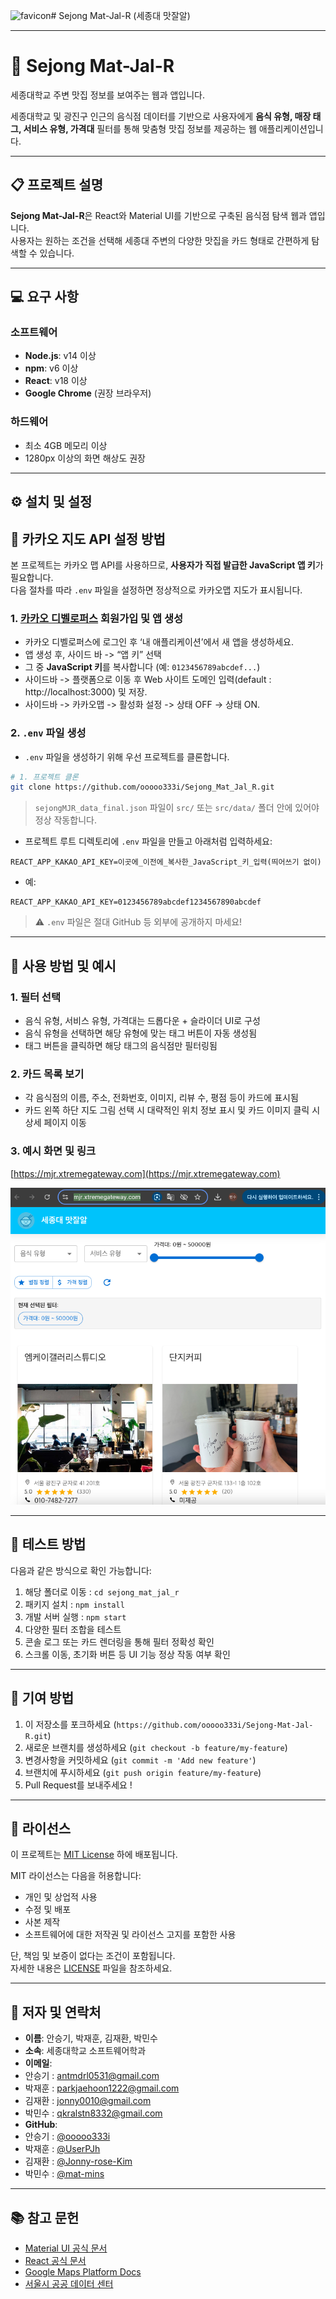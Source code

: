 ![favicon](https://github.com/user-attachments/assets/c110953a-59ad-42de-a38c-a1d7037756d4)# Sejong Mat-Jal-R (세종대 맛잘알)

---

# 🍚 Sejong Mat-Jal-R

세종대학교 주변 맛집 정보를 보여주는 웹과 앱입니다.


세종대학교 및 광진구 인근의 음식점 데이터를 기반으로 사용자에게 **음식 유형, 매장 태그, 서비스 유형, 가격대** 필터를 통해 맞춤형 맛집 정보를 제공하는 웹 애플리케이션입니다.

---

## 📋 프로젝트 설명

**Sejong Mat-Jal-R**은 React와 Material UI를 기반으로 구축된 음식점 탐색 웹과 앱입니다.  
사용자는 원하는 조건을 선택해 세종대 주변의 다양한 맛집을 카드 형태로 간편하게 탐색할 수 있습니다.

---

## 💻 요구 사항

### 소프트웨어
- **Node.js**: v14 이상
- **npm**: v6 이상
- **React**: v18 이상
- **Google Chrome** (권장 브라우저)

### 하드웨어
- 최소 4GB 메모리 이상
- 1280px 이상의 화면 해상도 권장

---

## ⚙️ 설치 및 설정

## 📌 카카오 지도 API 설정 방법

본 프로젝트는 카카오 맵 API를 사용하므로, **사용자가 직접 발급한 JavaScript 앱 키**가 필요합니다.  
다음 절차를 따라 `.env` 파일을 설정하면 정상적으로 카카오맵 지도가 표시됩니다.

### 1. [카카오 디벨로퍼스](https://developers.kakao.com/) 회원가입 및 앱 생성

- 카카오 디벨로퍼스에 로그인 후 ‘내 애플리케이션’에서 새 앱을 생성하세요.
- 앱 생성 후, 사이드 바 -> “앱 키” 선택
- 그 중 **JavaScript 키**를 복사합니다 (예: `0123456789abcdef...`)
- 사이드바 -> 플랫폼으로 이동 후 Web 사이트 도메인 입력(default : http://localhost:3000) 및 저장.
- 사이드바 -> 카카오맵 -> 활성화 설정 -> 상태 OFF -> 상태 ON.

### 2. `.env` 파일 생성

- `.env` 파일을 생성하기 위해 우선 프로젝트를 클론합니다.

```bash
# 1. 프로젝트 클론
git clone https://github.com/ooooo333i/Sejong_Mat_Jal_R.git
```


> `sejongMJR_data_final.json` 파일이 `src/` 또는 `src/data/` 폴더 안에 있어야 정상 작동합니다.


- 프로젝트 루트 디렉토리에 `.env` 파일을 만들고 아래처럼 입력하세요:

```
REACT_APP_KAKAO_API_KEY=이곳에_이전에_복사한_JavaScript_키_입력(띄어쓰기 없이)
```

- 예:

```
REACT_APP_KAKAO_API_KEY=0123456789abcdef1234567890abcdef
```

> ⚠️ `.env` 파일은 절대 GitHub 등 외부에 공개하지 마세요!

---

## 🚀 사용 방법 및 예시

### 1. 필터 선택
- 음식 유형, 서비스 유형, 가격대는 드롭다운 + 슬라이더 UI로 구성
- 음식 유형을 선택하면 해당 유형에 맞는 태그 버튼이 자동 생성됨
- 태그 버튼을 클릭하면 해당 태그의 음식점만 필터링됨

### 2. 카드 목록 보기
- 각 음식점의 이름, 주소, 전화번호, 이미지, 리뷰 수, 평점 등이 카드에 표시됨
- 카드 왼쪽 하단 지도 그림 선택 시 대략적인 위치 정보 표시 및 카드 이미지 클릭 시 상세 페이지 이동

### 3. 예시 화면 및 링크
[https://mjr.xtremegateway.com](https://mjr.xtremegateway.com)

![example-ui](./public/webExample.png)

---

## 🧪 테스트 방법

다음과 같은 방식으로 확인 가능합니다:

1. 해당 폴더로 이동 : 
`cd sejong_mat_jal_r`
2. 패키지 설치 : 
`npm install`
3. 개발 서버 실행 : 
`npm start`
4. 다양한 필터 조합을 테스트
5. 콘솔 로그 또는 카드 렌더링을 통해 필터 정확성 확인
6. 스크롤 이동, 초기화 버튼 등 UI 기능 정상 작동 여부 확인

---

## 🤝 기여 방법

1. 이 저장소를 포크하세요 (`https://github.com/ooooo333i/Sejong-Mat-Jal-R.git`)
2. 새로운 브랜치를 생성하세요 (`git checkout -b feature/my-feature`)
3. 변경사항을 커밋하세요 (`git commit -m 'Add new feature'`)
4. 브랜치에 푸시하세요 (`git push origin feature/my-feature`)
5. Pull Request를 보내주세요 !

---

## 📄 라이선스

이 프로젝트는 [MIT License](https://opensource.org/licenses/MIT) 하에 배포됩니다.

MIT 라이선스는 다음을 허용합니다:
- 개인 및 상업적 사용
- 수정 및 배포
- 사본 제작
- 소프트웨어에 대한 저작권 및 라이선스 고지를 포함한 사용

단, 책임 및 보증이 없다는 조건이 포함됩니다.  
자세한 내용은 [LICENSE](./LICENSE) 파일을 참조하세요.

---

## 👤 저자 및 연락처

- **이름**: 안승기, 박재훈, 김재환, 박민수
- **소속**: 세종대학교  소프트웨어학과
- **이메일**:
- 안승기 : antmdrl0531@gmail.com
- 박재훈 : parkjaehoon1222@gmail.com
- 김재환 : jonny0010@gmail.com
- 박민수 : qkralstn8332@gmail.com
- **GitHub**:
- 안승기 : [@ooooo333i](https://github.com/ooooo333i)
- 박재훈 : [@UserPJh](https://github.com/UserPJh)
- 김재환 : [@Jonny-rose-Kim](https://github.com/Jonny-rose-Kim)
- 박민수 : [@mat-mins](https://github.com/mat-mins)

---

## 📚 참고 문헌

- [Material UI 공식 문서](https://mui.com/)
- [React 공식 문서](https://reactjs.org/)
- [Google Maps Platform Docs](https://developers.google.com/maps)
- [서울시 공공 데이터 센터](https://data.seoul.go.kr/)
  

